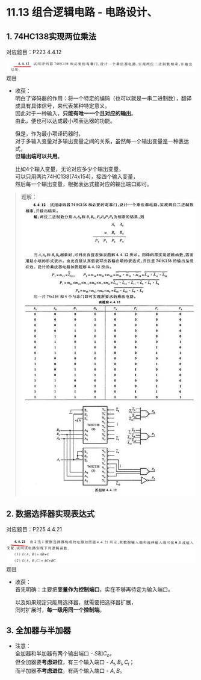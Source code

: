 # 11.13 组合逻辑电路 - 电路设计、

## 1. 74HC138实现两位乘法

对应题目：P223 4.4.12

![题目 1](images/11.13--11-13_10-56-55.png)  
题目

* 收获：  
  明白了译码器的作用：将一个特定的编码（也可以就是一串二进制数），翻译成具有具体信号，来代表某种特定意义。  
  因此对于一种输入，**只能有唯一一个且对应的输出**。  
  由此，便也可以达成最小项表达器的功能。

  但是，作为最小项译码器时，  
  对于多输入变量对多输出变量之间的关系，虽然每一个输出变量是一种表达式，  
  但**输出端可以共用**。

  比如$4$个输入变量，无论对应多少个输出变量，  
  可以只用两片74HC138(74x154)，接四个输入变量，  
  然后每一个输出变量，根据表达式接对应的输出端口即可。

> 题解：  
> ![图 2](images/11.13--11-13_11-07-15.png)

## 2. 数据选择器实现表达式

对应题目：P225 4.4.21

![题目 2](images/11.13--11-13_12-18-42.png)  
题目

* 收获：  
  首先明确：主要把**变量作为控制端口**，实在不够再待定为输入端口。

  以及如果规定只能用选择器，就需要把选择器扩展，  
  同时扩展时，**每一级用同一个控制端**。

## 3. 全加器与半加器

* 注意：  
  全加器和半加器有两个输出端口 - $S$和$C_o$，  
  但全加器要**考虑进位**，有三个输入端口 - $A_i,B_i,C_i$；  
  而半加器**不考虑进位**，有两个输入端口 - $A,B$。
